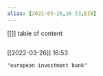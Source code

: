 ```yaml
---
alias: [2022-03-26,16:53,EIB]
---
```

[[]]
table of content
```toc
```

[[2022-03-26]] 16:53

```query
"european investment bank"
```